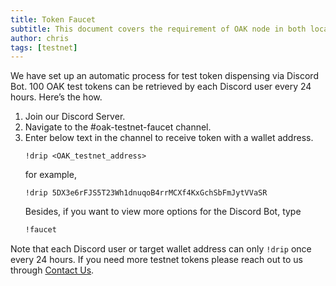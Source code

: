 ```yaml
---
title: Token Faucet
subtitle: This document covers the requirement of OAK node in both local and testnet network
author: chris
tags: [testnet]
---
```


We have set up an automatic process for test token dispensing via Discord Bot. 100 OAK test tokens can be retrieved by each Discord user every 24 hours. Here’s the how.

1. Join our Discord Server.
1. Navigate to the #oak-testnet-faucet channel.
1. Enter below text in the channel to receive token with a wallet address.
    ```
    !drip <OAK_testnet_address>
    ```
    for example,
    ```
    !drip 5DX3e6rFJS5T23Wh1dnuqoB4rrMCXf4KxGchSbFmJytVVaSR
    ```
    Besides, if you want to view more options for the Discord Bot, type
    ```bash
    !faucet
    ```
Note that each Discord user or target wallet address can only `!drip` once every 24 hours. If you need more testnet tokens please reach out to us through [Contact Us](../contact-us).
